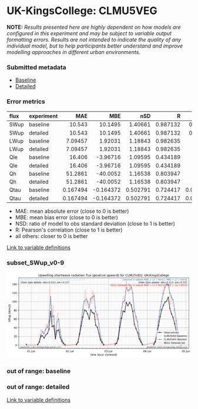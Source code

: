 # UK-KingsCollege: CLMU5VEG

**NOTE:** *Results presented here are highly dependent on how models are configured in this experiment and may be subject to variable output formatting errors. Results are not intended to indicate the quality of any individual model, but to help participants better understand and improve modelling approaches in different urban environments.*

### Submitted metadata

- [Baseline](CLMU5VEG_UK-KingsCollege_baseline_attrs.md)
- [Detailed](CLMU5VEG_UK-KingsCollege_detailed_attrs.md)

### Error metrics

| flux   | experiment   |       MAE |        MBE |      nSD |        R |        5th |      95th |      RMSE |    cRMSE |      AMBE |     1-nSD |       1-R |   nSkewness |   nKurtosis |   Overlap |
|:-------|:-------------|----------:|-----------:|---------:|---------:|-----------:|----------:|----------:|---------:|----------:|----------:|----------:|------------:|------------:|----------:|
| SWup   | baseline     | 10.543    |  10.1495   | 1.40661  | 0.987132 |  0.461014  | 29.7781   | 14.6717   | 0.448918 | 10.1495   | 0.406604  | 0.0128675 |   0.0850546 |    0.513803 | 0.132075  |
| SWup   | detailed     | 10.543    |  10.1495   | 1.40661  | 0.987132 |  0.461014  | 29.7781   | 14.6717   | 0.448918 | 10.1495   | 0.406604  | 0.0128675 |   0.0850546 |    0.513803 | 0.132075  |
| LWup   | baseline     |  7.09457  |   1.92031  | 1.18843  | 0.982635 |  4.49948   | 22.1096   | 10.6849   | 0.277094 |  1.92031  | 0.188435  | 0.0173648 |   0.278615  |    0.523832 | 0.0721648 |
| LWup   | detailed     |  7.09457  |   1.92031  | 1.18843  | 0.982635 |  4.49948   | 22.1096   | 10.6849   | 0.277094 |  1.92031  | 0.188435  | 0.0173648 |   0.278615  |    0.523832 | 0.0721648 |
| Qle    | baseline     | 16.406    |  -3.96716  | 1.09595  | 0.434189 |  8.11744   |  0.846443 | 24.4184   | 1.11777  |  3.96716  | 0.0959488 | 0.565811  |   1.95989   |    3.58406  | 0.316259  |
| Qle    | detailed     | 16.406    |  -3.96716  | 1.09595  | 0.434189 |  8.11744   |  0.846443 | 24.4184   | 1.11777  |  3.96716  | 0.0959488 | 0.565811  |   1.95989   |    3.58406  | 0.316259  |
| Qh     | baseline     | 51.2861   | -40.0052   | 1.16538  | 0.803947 | 32.015     |  5.84116  | 60.6756   | 0.69592  | 40.0052   | 0.165379  | 0.196053  |   0.410611  |    0.603044 | 0.492494  |
| Qh     | detailed     | 51.2861   | -40.0052   | 1.16538  | 0.803947 | 32.015     |  5.84116  | 60.6756   | 0.69592  | 40.0052   | 0.165379  | 0.196053  |   0.410611  |    0.603044 | 0.492494  |
| Qtau   | baseline     |  0.167494 |  -0.164372 | 0.502791 | 0.724417 |  0.0331425 |  0.364345 |  0.228624 | 0.724112 |  0.164372 | 0.497209  | 0.275583  |   0.0465397 |    0.223216 | 0.379933  |
| Qtau   | detailed     |  0.167494 |  -0.164372 | 0.502791 | 0.724417 |  0.0331425 |  0.364345 |  0.228624 | 0.724112 |  0.164372 | 0.497209  | 0.275583  |   0.0465397 |    0.223216 | 0.379933  |

 - MAE: mean absolute error (close to 0 is better)
 - MBE: mean bias error (close to 0 is better)
 - NSD: ratio of model to obs standard deviation (close to 1 is better)
 - R: Pearson's correlation (close to 1 is better)
 - all others: closer to 0 is better

[Link to variable definitions](../modelattrs/variable_definitions.md)

### <a name="subset_swup_v0-9"></a>subset_SWup_v0-9
[![CLMU5VEG_UK-KingsCollege_subset_SWup_v0-9.png](CLMU5VEG_UK-KingsCollege_subset_SWup_v0-9.png)](CLMU5VEG_UK-KingsCollege_subset_SWup_v0-9.png)

### out of range: baseline


### out of range: detailed



[Link to variable definitions](../modelattrs/variable_definitions.md)

